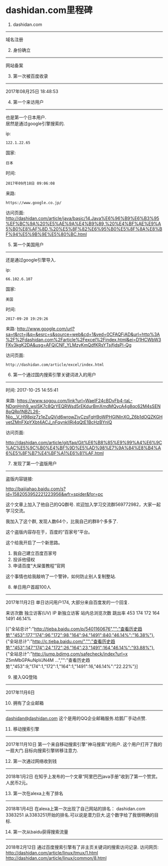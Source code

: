 dashidan.com里程碑
===

1. dashidan.com
---

域名注册

2. 身份确立
---

网站备案

3. 第一次被百度收录
---

2017年08月25日 18:48:53

4. 第一个来访用户
---

也是第一个日本用户.   
居然是通过google引擎搜索的.   

ip: 

	122.1.22.65 
	
国家:

	日本
	
时间:

	2017年09月18日 09:06:08
	
来路:

	https://www.google.co.jp/

访问页面:
	http://dashidan.com/article/java/basic/14.Java%E6%96%B9%E6%B3%95%EF%BC%9A%20%E5%AE%9A%E4%B9%89,%20%E4%BF%AE%E9%A5%B0%E8%AF%8D,%20%E5%8F%82%E6%95%B0%E5%8F%8A%E8%BF%94%E5%9B%9E%E5%80%BC.html

5. 第一个美国用户
---

还是通过google引擎导入.

ip:

	66.102.6.107
	
国家:

	美国

时间:
	
	2017-09-20 19:29:26

来路:
	http://www.google.com/url?sa=t&rct=j&q=&esrc=s&source=web&cd=1&ved=0CFAQFjAD&url=http%3A%2F%2Fdashidan.com%2Farticle%2Fexcel%2Findex.html&ei=D1HCWbW3FKv3kgK2DA&usg=AFQjCNF_YLMzyKmQdfKRsYTsjfjdsPl-Qg

访问页面:

	http://dashidan.com/article/excel/index.html

6. 第一个通过国内搜索引擎关键词进入的用户
---

时间: 2017-10-25 14:55:41

来路:	https://www.sogou.com/link?url=WaeIF24cBDvFb4-taL-NDqnHnh9_wslSK7c8QrYEQRWsd5rEKdurBmXmdMQycA4g8qc62M4sSEN8pQRp1NBZL26-Njo__V_H98pjz7z1eZuQVid6wrowZjvCzsFqH9oWPHGlNInXO_Z6b1dOQZKGHvetZMnFXpYXbt4ACJ_nFqynkIIRj4qQtE1BcHzBYnlQ

访问页面:

http://dashidan.com/article/git/faq/Git%E6%B8%85%E9%99%A4%E6%9C%AC%E5%9C%B0%E4%BF%9D%E5%AD%98%E7%9A%84%E8%B4%A6%E5%8F%B7%E4%BF%A1%E6%81%AF.html

7. 发现了第一个盗版用户
---

盗版内容链接:

http://baijiahao.baidu.com/s?id=1582053952221223956&wfr=spider&for=pc

这个文章上加入了他自己的QQ群号.
欢迎加入学习交流群569772982，大家一起学习交流。

我加入了这个群, 发现人数64个，比我自己的群8个多多了.

这个盗版内容存在于，百度的“百家号”平台。

这个给我开启了一个新思路。

1. 我自己建立百度百家号
2. 投诉他侵权
3. 申请百度“大屎蛋教程”官网

这个事情也给我敲响了一个警钟，如何防止别人复制整站.

8. 单日用户首超100人
---

2017年11月2日 单日访问用户174, 大部分来自百度发的一个回复.

来访次数 	独立访客(UV) 	IP 	新独立访客 	站内总浏览次数 	跳出率 
453			174				172	164			1491			46.14%


[{"全站总计":"http://tieba.baidu.com/p/5401160676","":"查看历史趋势","453":177,"174":96,"172":98,"164":94,"1491":840,"46.14%":"16.38%"},
{"全站总计":"http://c.tieba.baidu.com/","":"查看历史趋势","453":147,"174":24,"172":26,"164":23,"1491":164,"46.14%":"93.88%"},
{"全站总计":"http://jump.bdimg.com/safecheck/index?url=x Z5mMbGPAuNpVJN4M ...","":"查看历史趋势","453":9,"174":1,"172":1,"164":1,"1491":16,"46.14%":"22.22%"}]


9. 接入QQ登陆
---

2017年11月6日


10. 拥有了企业邮箱
---

dashidan@dashidan.com 这个是用的QQ企业邮箱服务.给鹅厂手动点赞.

11. 移动搜索引擎
---

2017年11月10日	第一个来自移动搜索引擎"神马搜索"的用户.
这个用户打开了我的一扇大门.目标向搜索引擎转移注意力.


12. 第一次通过网络收到钱
---
2018年1月2日 在知乎上发布的一个文章“阿里巴巴java手册”收到了第一个赞赏。人民币2元。

13. 第一次在alexa上有了排名
---
2018年1月4日 在alexa上第一次出现了自己网站的排名：
	dashidan.com	3383251	
从3383251开始的排名.可以说是潜力巨大.这个数字给了我很明确的目标.

14. 第一次从baidu获得搜索流量
---

2018年2月12日 通过百度搜索引擎有了非主页关键词的搜索访问记录. 访问网页:
http://dashidan.com/article/linux/tmux/1.html
http://dashidan.com/article/linux/common/8.html